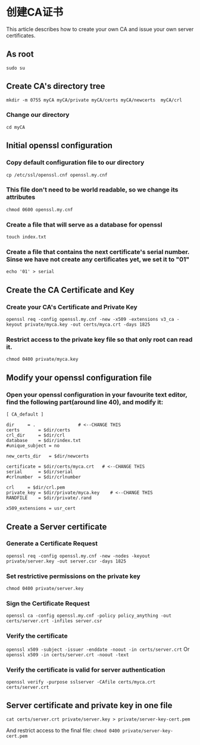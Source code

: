 # 创建CA证书
This article describes how to create your own CA and issue your own server certificates.

## As root
`sudo su`

## Create CA's directory tree
`mkdir -m 0755 myCA myCA/private myCA/certs myCA/newcerts  myCA/crl`

### Change our directory
`cd myCA`

## Initial openssl configuration

### Copy default configuration file to our directory
`cp /etc/ssl/openssl.cnf openssl.my.cnf`

### This file don't need to be world readable, so we change its attributes
`chmod 0600 openssl.my.cnf`

### Create a file that will serve as a database for openssl
`touch index.txt`

### Create a file that contains the next certificate's serial number. Sinse we have not create any certificates yet, we set it to "01"
`echo '01' > serial`

## Create the CA Certificate and Key

### Create your CA's Certificate and Private Key
`openssl req -config openssl.my.cnf -new -x509 -extensions v3_ca -keyout private/myca.key -out certs/myca.crt -days 1825`

### Restrict access to the private key file so that only root can read it.
`chmod 0400 private/myca.key`

## Modify your openssl configuration file

### Open your openssl configuration in your favourite text editor, find the following part(around line 40), and modify it:

```
[ CA_default ]

dir     = .                # <--CHANGE THIS
certs       = $dir/certs
crl_dir     = $dir/crl
database    = $dir/index.txt
#unique_subject = no

new_certs_dir   = $dir/newcerts

certificate = $dir/certs/myca.crt   # <--CHANGE THIS
serial      = $dir/serial
#crlnumber  = $dir/crlnumber

crl     = $dir/crl.pem
private_key = $dir/private/myca.key    # <--CHANGE THIS
RANDFILE    = $dir/private/.rand

x509_extensions = usr_cert
```

## Create a Server certificate
### Generate a Certificate Request
`openssl req -config openssl.my.cnf -new -nodes -keyout private/server.key -out server.csr -days 1825`

### Set restrictive permissions on the private key
`chmod 0400 private/server.key`

### Sign the Certificate Request
`openssl ca -config openssl.my.cnf -policy policy_anything -out certs/server.crt -infiles server.csr`

### Verify the certificate
`openssl x509 -subject -issuer -enddate -noout -in certs/server.crt`
Or
`openssl x509 -in certs/server.crt -noout -text`

### Verify the certificate is valid for server authentication
`openssl verify -purpose sslserver -CAfile certs/myca.crt certs/server.crt`

## Server certificate and private key in one file
`cat certs/server.crt private/server.key > private/server-key-cert.pem`

And restrict access to the final file:
`chmod 0400 private/server-key-cert.pem`